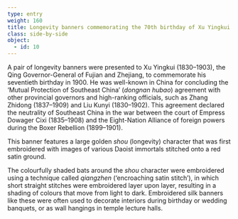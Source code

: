 ```yaml
---
type: entry
weight: 160
title: Longevity banners commemorating the 70th birthday of Xu Yingkui
class: side-by-side
object:
  - id: 10
---
```

A pair of longevity banners were presented to Xu
Yingkui (1830–1903), the Qing Governor-General of
Fujian and Zhejiang, to commemorate his seventieth
birthday in 1900. He was well-known in China
for concluding the ‘Mutual Protection of Southeast
China’ (*dongnan hubao*) agreement with other provincial
governors and high-ranking officials, such as Zhang
Zhidong (1837–1909) and Liu Kunyi (1830–1902). This
agreement declared the neutrality of Southeast China
in the war between the court of Empress Dowager Cixi
(1835–1908) and the Eight-Nation Alliance of foreign
powers during the Boxer Rebellion (1899–1901).

This banner features a large golden *shou* (longevity)
character that was first embroidered with images of various
Daoist immortals stitched onto a red satin ground.

The colourfully shaded bats around the *shou* character
were embroidered using a technique called *qiangzhen*
(‘encroaching satin stitch’), in which short straight stitches
were embroidered layer upon layer, resulting in a shading
of colours that move from light to dark. Embroidered silk
banners like these were often used to decorate interiors
during birthday or wedding banquets, or as wall hangings
in temple lecture halls.
